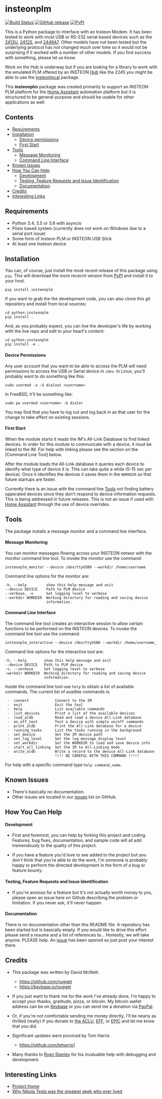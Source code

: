 # insteonplm

[![Build Status](https://travis-ci.org/nugget/python-insteonplm.svg?branch=master)](https://travis-ci.org/nugget/python-insteonplm)
[![GitHub release](https://img.shields.io/github/release/nugget/python-insteonplm.svg)](https://github.com/nugget/python-insteonplm/releases)
[![PyPI](https://img.shields.io/pypi/v/insteonplm.svg)](https://pypi.python.org/pypi/insteonplm)


This is a Python package to interface with an Insteon Modem. It has been tested
to work with most USB or RS-232 serial based devices such as the [2413U],
[2412S], and [2448A7].  Other models have not been tested but the underlying
protocol has not changed much over time so it would not be surprising if it
worked with a number of other models. If you find success with something,
please let us know.

Work on the Hub is underway but if you are looking for a library to work wtih
the emulated PLM offered by an INSTEON [Hub] like the 2245 you might be able to
use the [insteonlocal] package.

This **insteonplm** package was created primarily to support an INSTEON PLM
platform for the [Home Assistant] automation platform but it is structured
to be general-purpose and should be usable for other applications as well.

[Home Assistant]: https://home-assistant.io/
[2413U]: https://www.insteon.com/powerlinc-modem-usb
[2412S]: https://www.insteon.com/powerlinc-modem-serial
[2448A7]: http://www.insteon.com/usb-wireless-adapter
[Hub]: https://www.insteon.com/which-hub-are-you
[insteonlocal]: https://github.com/phareous/insteonlocal

## Contents
- [Requirements]
- [Installation]
    - [Device permissions]
    - [First Start]
- [Tools]
    - [Message Monitoring]
    - [Command Line Interface]
- [Known Issues]
- [How You Can Help]
    - [Development]
    - [Testing, Feature Requests and Issue Identification]
    - [Documentation]
- [Credits]
- [Interesting Links]

[Requirements]:#requirements
[Installation]:#installation
[Device permissions]:#device-permissions
[First Start]:#first-start
[Tools]:#tools
[Message Monitoring]:#message-monitoring
[Command Line Interface]:#command-line-interface
[Known Issues]:#known-issues
[How You Can Help]:#how-you-can-help
[Development]:#development
[Testing, Feature Requests and Issue Identification]:#testing-feature-requests-and-issue-identification
[Documentation]:#documentation
[Credits]:#credits
[Interesting Links]:#interesting-links

## Requirements

- Python 3.4, 3.5 or 3.6 with asyncio
- Posix based system (currently does not work on Windows due to a serial port
issue)
- Some form of Insteon PLM or INSTEON USB Stick
- At least one Insteon device

## Installation

You can, of course, just install the most recent release of this package using
`pip`.  This will download the more rececnt version from [PyPI] and install it
to your host.

[PyPI]: https://pypi.python.org/pypi/insteonplm

    pip install insteonplm

If you want to grab the the development code, you can also clone this git
repository and install from local sources:

	cd python-insteonplm
    pip install .

And, as you probably expect, you can live the developer's life by working with
the live repo and edit to your heart's content:

    cd python-insteonplm
	pip install -e .

#### Device Permissions

Any user account that you want to be able to access the PLM will need
permissions to access the USB or Serial device in `/dev`.  In Linux, you'll
probably want to do something like this:

    sudo usermod -a -G dialout <username>

In FreeBSD, it'll be something like:

	sudo pw usermod <username> -G dialer

You may find that you have to log out and log back in as that user for the
change to take effect on existing sessions.

#### First Start

When the module starts it reads the IM's All-Link Database to find linked
devices. In order for this module to communcate with a device, it must be
linked to the IM. For help with linking please see the section on the
[Command Line Tool] below.

After the module loads the All-Link database it queries each device to identify
what type of device it is. This can take quite a while (5-15 sec per
device). Once it identifies the devices it saves them in the `WORKDIR` so that
future startups are faster. 

Currently there is an issue with the command line [Tools] not finding battery
opperated devices since they don't respond to device information requests.
This is being addressed in future releases. This is not an issue if used with 
[Home Assistant] through the use of device overrides.

## Tools

The package installs a message monitor and a command line interface.   

#### Message Monitoring

You can monitor messages flowing across your INSTEON networ with the monitor
command line tool. To invoke the monitor use the command:

    insteonplm_monitor --device /dev/ttyUSB0 --workdir /home/username

Command line options for the monitor are:

    -h, --help         show this help message and exit
    --device DEVICE    Path to PLM device
    --verbose, -v      Set logging level to verbose
    --workdir WORKDIR  Working directory for reading and saving device
                       information.

#### Command Line Interface

The command line tool creates an interactive session to allow certain functions
to be performed on the INSTEON devices. To invoke the command line tool use the
command:

    insteonplm_interactive --device /dev/ttyUSB0 --workdir /home/username_

Command line options for the interactive tool are:

    -h, --help        show this help message and exit
    --device DEVICE   Path to PLM device
    -v, --verbose     Set logging level to verbose
    -workdir WORKDIR  Working directory for reading and saving device
                      information.

Inside the command line tool use `help` to obtain a list of available commands.
The current list of availble commands is:

     -  connect            Connect to the IM
     -  exit               Exit the tool
     -  help               List available commands
     -  list_devices       Print a list of the available devices
     -  load_aldb          Read and load a device All-Link database
     -  on_off_test        Test a device with simple on/off commands
     -  print_aldb         Print the All-Link database for a device
     -  running_tasks      List the tasks running in the background
     -  set_device         Set the IM device path
     -  set_log_level      Set the log message display level
     -  set_workdir        Set the WORKDIR to load and save device info
     -  start_all_linking  Set the IM to All-Linking mode
     -  write_aldb         Write a record to the device All-Link database
                           !!!! BE CAREFUL WITH THIS COMMAND !!!!!

For help with a specific command type `help command_name`.

## Known Issues

- There's basically no documentation.
- Other issues are located in our [issues] list on GitHub.

[issues]: https://github.com/nugget/python-insteonplm/issues

## How You Can Help

#### Development

- First and foremost, you can help by forking this project and coding.  Features,
  bug fixes, documentation, and sample code will all add tremendously to the
  quality of this project.

- If you have a feature you'd love to see added to the project but you don't
  think that you're able to do the work, I'm someone is probably happy to
  perform the directed development in the form of a bug or feature bounty.

#### Testing, Feature Requests and Issue Identification

- If you're anxious for a feature but it's not actually worth money to you,
  please open an issue here on Github describing the problem or limitation.  If
  you never ask, it'll never happen

#### Documentation

There is no documentation other than this README file. A repository has been
started but is basically empty. If you would like to drive this effort please
send a resume and a list of references to... Honestly, we will take anyone.
PLEASE help. An [issue](https://github.com/nugget/python-insteonplm/issues/23)
has been opened so just post your interest there.

## Credits

- This package was written by David McNett.
  - https://github.com/nugget
  - https://keybase.io/nugget

- If you just want to thank me for the work I've already done, I'm happy to
  accept your thanks, gratitude, pizza, or bitcoin.  My bitcoin wallet address
  can be on [Keybase](https://keybase.io/nugget) or you can send me a donation
  via [PayPal](https://www.paypal.me/macnugget).
  
- Or, if you're not comfortable sending me money directly, I'll be nearly as
  thrilled (really) if you donate to [the
  ACLU](https://action.aclu.org/donate-aclu),
  [EFF](https://supporters.eff.org/donate/), or [EPIC](https://epic.org) and
  let me know that you did.
  
- Significant updates were proviced by Tom Harris
  - https://github.com/teharris1

- Many thanks to [Ryan Stanley](https://github.com/rstanley75) for his
  invaluable help with debugging and development.

## Interesting Links

- [Project Home](https://github.com/nugget/python-insteonplm)
- [Why Nikola Tesla was the greatest geek who ever lived](http://theoatmeal.com/comics/tesla)
